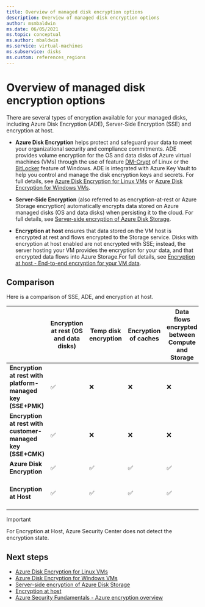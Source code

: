 ```yaml
---
title: Overview of managed disk encryption options
description: Overview of managed disk encryption options
author: msmbaldwin
ms.date: 06/05/2021
ms.topic: conceptual
ms.author: mbaldwin
ms.service: virtual-machines
ms.subservice: disks
ms.custom: references_regions
---
```


# Overview of managed disk encryption options

There are several types of encryption available for your managed disks, including Azure Disk Encryption (ADE), Server-Side Encryption (SSE) and encryption at host.

- **Azure Disk Encryption** helps protect and safeguard your data to meet your organizational security and compliance commitments. ADE provides volume encryption for the OS and data disks of Azure virtual machines (VMs) through the use of feature [DM-Crypt](https://wikipedia.org/wiki/Dm-crypt) of Linux or the [BitLocker](https://wikipedia.org/wiki/BitLocker) feature of Windows. ADE is integrated with Azure Key Vault to help you control and manage the disk encryption keys and secrets.  For full details, see [Azure Disk Encryption for Linux VMs](./linux/disk-encryption-overview.md) or [Azure Disk Encryption for Windows VMs](./windows/disk-encryption-overview.md).

- **Server-Side Encryption** (also referred to as encryption-at-rest or Azure Storage encryption) automatically encrypts data stored on Azure managed disks (OS and data disks) when persisting it to the cloud.  For full details, see [Server-side encryption of Azure Disk Storage](./disk-encryption.md).

- **Encryption at host** ensures that data stored on the VM host is encrypted at rest and flows encrypted to the Storage service. Disks with encryption at host enabled are not encrypted with SSE; instead, the server hosting your VM provides the encryption for your data, and that encrypted data flows into Azure Storage.For full details, see [Encryption at host - End-to-end encryption for your VM data](./disk-encryption.md#encryption-at-host---end-to-end-encryption-for-your-vm-data).

## Comparison

Here is a comparison of SSE, ADE, and encryption at host.

| | Encryption at rest (OS and data disks) | Temp disk encryption | Encryption of caches | Data flows encrypted between Compute and Storage | Customer control of keys | Azure Security Center disk encryption status |
|--|--|--|--|--|--|--|
| **Encryption at rest with platform-managed key (SSE+PMK)** | &#x2705; | &#10060; | &#10060; | &#10060; | &#10060; | Unhealthy, not applicable if exempt |
| **Encryption at rest with customer-managed key (SSE+CMK)** | &#x2705; | &#10060; | &#10060; | &#10060; | &#x2705; | Unhealthy, not applicable if exempt |
| **Azure Disk Encryption** | &#x2705; | &#x2705; | &#x2705; | &#x2705; | &#x2705; | Healthy |
| **Encryption at Host**  | &#x2705; | &#x2705; | &#x2705; | &#x2705; | &#x2705; | Unhealthy, not applicable if exempt |

> [!Important]
> For Encryption at Host, Azure Security Center does not detect the encryption state.

## Next steps

- [Azure Disk Encryption for Linux VMs](./linux/disk-encryption-overview.md)
- [Azure Disk Encryption for Windows VMs](./windows/disk-encryption-overview.md)
- [Server-side encryption of Azure Disk Storage](./disk-encryption.md)
- [Encryption at host](./disk-encryption.md#encryption-at-host---end-to-end-encryption-for-your-vm-data)
- [Azure Security Fundamentals - Azure encryption overview](../security/fundamentals/encryption-overview.md)
